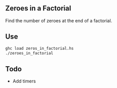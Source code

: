 Zeroes in a Factorial
---------------------
Find the number of zeroes at the end of a factorial.

Use
---
```sh
ghc load zeros_in_factorial.hs
./zeroes_in_factorial
```

Todo
----
* Add timers
